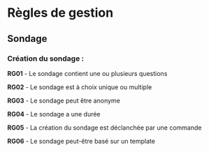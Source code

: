 # Règles de gestion

## Sondage

### Création du sondage :

**RG01** - Le sondage contient une ou plusieurs questions

**RG02** - Le sondage est à choix unique ou multiple

**RG03** - Le sondage peut être anonyme

**RG04** - Le sondage a une durée

**RG05** - La création du sondage est déclanchée par une commande

**RG06** - Le sondage peut-être basé sur un template